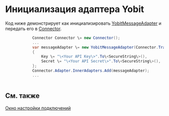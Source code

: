 # Инициализация адаптера Yobit

Код ниже демонстрирует как инициализировать [YobitMessageAdapter](../api/StockSharp.Yobit.YobitMessageAdapter.html) и передать его в [Connector](../api/StockSharp.Algo.Connector.html).

```cs
            Connector Connector \= new Connector();				
            ...				
            var messageAdapter \= new YobitMessageAdapter(Connector.TransactionIdGenerator)
            {
                Key \= "\<Your API Key\>".To\<SecureString\>(),
                Secret \= "\<Your API Secret\>".To\<SecureString\>(),
            };
            Connector.Adapter.InnerAdapters.Add(messageAdapter);
            ...	
							
```

## См. также

[Окно настройки подключений](API_UI_ConnectorWindow.md)
